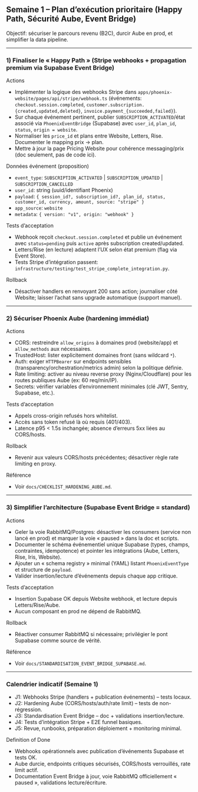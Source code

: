 ## Semaine 1 – Plan d’exécution prioritaire (Happy Path, Sécurité Aube, Event Bridge)

Objectif: sécuriser le parcours revenu (B2C), durcir Aube en prod, et simplifier la data pipeline.

---

### 1) Finaliser le « Happy Path » (Stripe webhooks + propagation premium via Supabase Event Bridge)

Actions
- Implémenter la logique des webhooks Stripe dans `apps/phoenix-website/pages/api/stripe/webhook.ts` (événements: `checkout.session.completed`, `customer.subscription.{created,updated,deleted}`, `invoice.payment_{succeeded,failed}`).
- Sur chaque événement pertinent, publier `SUBSCRIPTION_ACTIVATED`/état associé via `PhoenixEventBridge` (Supabase) avec `user_id`, `plan_id`, `status`, `origin = website`.
- Normaliser les `price_id` et plans entre Website, Letters, Rise. Documenter le mapping prix → plan.
- Mettre à jour la page Pricing Website pour cohérence messaging/prix (doc seulement, pas de code ici).

Données événement (proposition)
- `event_type`: `SUBSCRIPTION_ACTIVATED` | `SUBSCRIPTION_UPDATED` | `SUBSCRIPTION_CANCELLED`
- `user_id`: string (uuid/identifiant Phoenix)
- `payload`: `{ session_id?, subscription_id?, plan_id, status, customer_id, currency, amount, source: "stripe" }`
- `app_source`: `website`
- `metadata`: `{ version: "v1", origin: "webhook" }`

Tests d’acceptation
- Webhook reçoit `checkout.session.completed` et publie un événement avec `status=pending` puis `active` après subscription created/updated.
- Letters/Rise (en lecture) adaptent l’UX selon état premium (flag via Event Store).
- Tests Stripe d’intégration passent: `infrastructure/testing/test_stripe_complete_integration.py`.

Rollback
- Désactiver handlers en renvoyant 200 sans action; journaliser côté Website; laisser l’achat sans upgrade automatique (support manuel).

---

### 2) Sécuriser Phoenix Aube (hardening immédiat)

Actions
- CORS: restreindre `allow_origins` à domaines prod (website/app) et `allow_methods` aux nécessaires.
- TrustedHost: lister explicitement domaines front (sans wildcard `*`).
- Auth: exiger `HTTPBearer` sur endpoints sensibles (transparency/orchestration/metrics admin) selon la politique définie.
- Rate limiting: activer au niveau reverse proxy (Nginx/Cloudflare) pour les routes publiques Aube (ex: 60 req/min/IP).
- Secrets: vérifier variables d’environnement minimales (clé JWT, Sentry, Supabase, etc.).

Tests d’acceptation
- Appels cross-origin refusés hors whitelist.
- Accès sans token refusé là où requis (401/403).
- Latence p95 < 1.5s inchangée; absence d’erreurs 5xx liées au CORS/hosts.

Rollback
- Revenir aux valeurs CORS/hosts précédentes; désactiver règle rate limiting en proxy.

Référence
- Voir `docs/CHECKLIST_HARDENING_AUBE.md`.

---

### 3) Simplifier l’architecture (Supabase Event Bridge = standard)

Actions
- Geler la voie RabbitMQ/Postgres: désactiver les consumers (service non lancé en prod) et marquer la voie « paused » dans la doc et scripts.
- Documenter le schéma événementiel unique Supabase (types, champs, contraintes, idempotence) et pointer les intégrations (Aube, Letters, Rise, Iris, Website).
- Ajouter un « schema registry » minimal (YAML) listant `PhoenixEventType` et structure de `payload`.
- Valider insertion/lecture d’événements depuis chaque app critique.

Tests d’acceptation
- Insertion Supabase OK depuis Website webhook, et lecture depuis Letters/Rise/Aube.
- Aucun composant en prod ne dépend de RabbitMQ.

Rollback
- Réactiver consumer RabbitMQ si nécessaire; privilégier le pont Supabase comme source de vérité.

Référence
- Voir `docs/STANDARDISATION_EVENT_BRIDGE_SUPABASE.md`.

---

### Calendrier indicatif (Semaine 1)

- J1: Webhooks Stripe (handlers + publication événements) – tests locaux.
- J2: Hardening Aube (CORS/hosts/auth/rate limit) – tests de non-régression.
- J3: Standardisation Event Bridge – doc + validations insertion/lecture.
- J4: Tests d’intégration Stripe + E2E funnel basiques.
- J5: Revue, runbooks, préparation déploiement + monitoring minimal.

Definition of Done
- Webhooks opérationnels avec publication d’événements Supabase et tests OK.
- Aube durcie, endpoints critiques sécurisés, CORS/hosts verrouillés, rate limit actif.
- Documentation Event Bridge à jour, voie RabbitMQ officiellement « paused », validations lecture/écriture.



